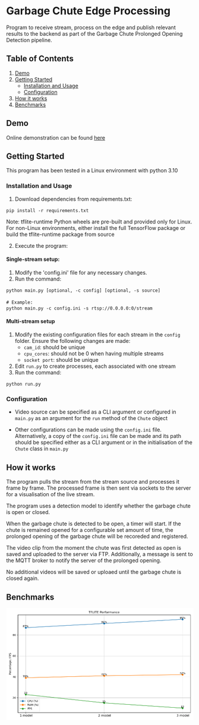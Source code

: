 # Garbage Chute Edge Processing

Program to receive stream, process on the edge and publish relevant results to the backend as part of the Garbage Chute Prolonged Opening Detection pipeline.

## Table of Contents
1. [Demo](#demo)
2. [Getting Started](#getting-started)
    - [Installation and Usage](#installation-and-usage)
    - [Configuration](#configuration)
3. [How it works](#how-it-works)
4. [Benchmarks](#benchmarks)

## Demo

Online demonstration can be found [here](https://cs2.sg:5000/garbagechute/)

## Getting Started

This program has been tested in a Linux environment with python 3.10

### Installation and Usage

1. Download dependencies from requirements.txt:

```
pip install -r requirements.txt
```

Note: tflite-runtime Python wheels are pre-built and provided only for Linux. For non-Linux environments, either install the full TensorFlow package or build the tflite-runtime package from source

2. Execute the program:

#### Single-stream setup:
1. Modify the 'config.ini' file for any necessary changes.
2. Run the command:
```
python main.py [optional, -c config] [optional, -s source]

# Example:
python main.py -c config.ini -s rtsp://0.0.0.0:0/stream
```

#### Multi-stream setup
1. Modify the existing configuration files for each stream in the `config` folder. Ensure the following changes are made:
    - `cam_id`: should be unique
    - `cpu_cores`: should not be 0 when having multiple streams
    - `socket port`: should be unique
2. Edit `run.py` to create processes, each associated with one stream
3. Run the command:
```
python run.py
```

### Configuration

- Video source can be specified as a CLI argument or configured in `main.py` as an argument for the `run` method of the `Chute` object

- Other configurations can be made using the `config.ini` file. Alternatively, a copy of the `config.ini` file can be made and its path should be specified either as a CLI argument or in the initialisation of the `Chute` class in `main.py`

## How it works

The program pulls the stream from the stream source and processes it frame by frame. The processed frame is then sent via sockets to the server for a visualisation of the live stream.

The program uses a detection model to identify whether the garbage chute is open or closed.

When the garbage chute is detected to be open, a timer will start. If the chute is remained opened for a configurable set amount of time, the prolonged opening of the garbage chute will be recoreded and registered.

The video clip from the moment the chute was first detected as open is saved and uploaded to the server via FTP. Additionally, a message is sent to the MQTT broker to notify the server of the prolonged opening.

No additional videos will be saved or uploaed until the garbage chute is closed again.

## Benchmarks

![Benchmark Image](data/assets/chute_benchmark.png)

